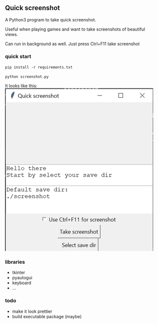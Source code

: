 
## Quick screenshot
A Python3 program to take quick screenshot.

Useful when playing games and want to take screenshots of beautiful views.

Can run in background as well. Just press Ctrl+F11 take screenshot

### quick start
`pip install -r requirements.txt`

`python screenshot.py`

It looks like this: 
![demo](demo.png "Cool, eh :)")

### libraries
* tkinter
* pyautogui
* keyboard
* ...

### todo
* make it look prettier
* build executable package (maybe)
